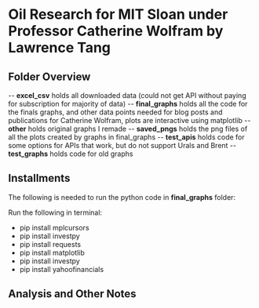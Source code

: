 # Oil Research for MIT Sloan under Professor Catherine Wolfram by Lawrence Tang

## Folder Overview

-- **excel_csv** holds all downloaded data (could not get API without paying for subscription for majority of data)
-- **final_graphs** holds all the code for the finals graphs, and other data points needed for blog posts and publications for Catherine Wolfram, plots are interactive using matplotlib
-- **other** holds original graphs I remade
-- **saved_pngs** holds the png files of all the plots created by graphs in final_graphs
-- **test_apis** holds code for some options for APIs that work, but do not support Urals and Brent
-- **test_graphs** holds code for old graphs

## Installments

The following is needed to run the python code in **final_graphs** folder:

Run the following in terminal:
- pip install mplcursors
- pip install investpy
- pip install requests
- pip install matplotlib
- pip install investpy
- pip install yahoofinancials

## Analysis and Other Notes

